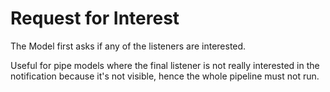 # Request for Interest

The Model first asks if any of the listeners are interested.

Useful for pipe models where the final listener is not really interested in the notification
because it's not visible, hence the whole pipeline must not run.


